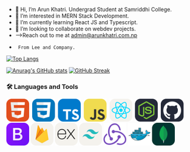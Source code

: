
- 👋 Hi, I’m Arun Khatri. Undergrad Student at Samriddhi College.    
- 👀 I’m interested in MERN Stack Development.
- 🌱 I’m currently learning React JS and Typescript.
- 💞️ I’m looking to collaborate on webdev projects.
- -->Reach out to me at admin@arunkhatri.com.np
-      From Lee and Company.
[![Top Langs](https://github-readme-stats.vercel.app/api/top-langs/?username=errunlee&layout=compact&theme=dark)](https://github.com/errunlee/github-readme-stats)

[![Anurag's GitHub stats](https://github-readme-stats.vercel.app/api?username=errunlee&theme=tokyonight)](https://github.com/errunlee/github-readme-stats)
[![GitHub Streak](https://streak-stats.demolab.com/?user=errunlee&theme=dark)](https://git.io/streak-stats)

### :hammer_and_wrench: Languages and Tools


<div>
  <img src="https://github.com/tandpfun/skill-icons/blob/main/icons/HTML.svg" title="HTML5" alt="HTML" width="60" height="60"/>&nbsp;
   <img src="https://github.com/tandpfun/skill-icons/blob/main/icons/CSS.svg" title="CSS3" alt="HTML" width="60" height="60"/>&nbsp;
  <img src="https://github.com/tandpfun/skill-icons/blob/main/icons/TypeScript.svg"  title="typescript" alt="Typescript" width="60" height="60"/>&nbsp;
  <img src="https://github.com/tandpfun/skill-icons/blob/main/icons/JavaScript.svg" title="JavaScript" alt="JavaScript" width="60" height="60"/>&nbsp;
  <img src="https://github.com/tandpfun/skill-icons/blob/main/icons/React-Light.svg" title="React" alt="React" width="60" height="60"/>&nbsp;
  <img src="https://github.com/tandpfun/skill-icons/blob/main/icons/NodeJS-Dark.svg" title="NodeJS" alt="NodeJS" width="60" height="60"/>&nbsp;
  <img src="https://github.com/tandpfun/skill-icons/blob/main/icons/Github-Dark.svg" title="Git" **alt="Git" width="60" height="60"/>
  <img src="https://github.com/tandpfun/skill-icons/blob/main/icons/Bootstrap.svg" title="bootstrap" **alt="Git" width="60" height="60"/>
  <img src="https://github.com/tandpfun/skill-icons/blob/main/icons/Firebase-Light.svg" title="firebase" **alt="firebase" width="60" height="60"/>
  <img src="https://github.com/tandpfun/skill-icons/blob/main/icons/ExpressJS-Light.svg" title="express.js" **alt="epxress.js" width="60" height="60"/>
  <img src="https://github.com/tandpfun/skill-icons/blob/main/icons/TailwindCSS-Light.svg" title="tailwind" **alt="tailwind" width="60" height="60"/>
  <img src="https://github.com/devicons/devicon/blob/master/icons/redux/redux-original.svg" title="redux" **alt="redux" width="60" height="60"/>
  <img src="https://github.com/devicons/devicon/blob/master/icons/docker/docker-original.svg" title="docker" **alt="" width="60" height="60"/>
  <img src='https://github.com/tandpfun/skill-icons/blob/main/icons/MongoDB.svg' title='mongodb' width='60' height='60'/>
  
</div>
<!---
errunlee/errunlee is a ✨ special ✨ repository because its `README.md` (this file) appears on your GitHub profile.
You can click the Preview link to take a look at your changes.
--->
